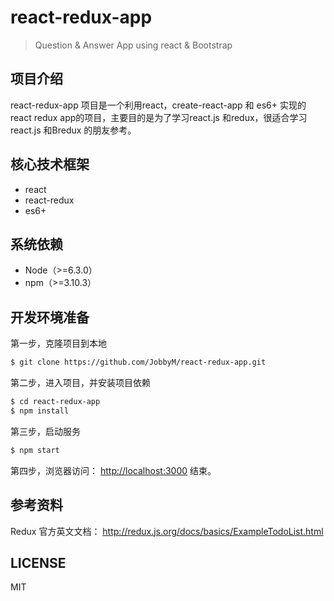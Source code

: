 # react-redux-app

> Question &amp; Answer App using react &amp; Bootstrap

## 项目介绍

react-redux-app 项目是一个利用react，create-react-app 和 es6+ 实现的react redux app的项目，主要目的是为了学习react.js 和redux，很适合学习react.js 和Bredux 的朋友参考。

## 核心技术框架

* react
* react-redux
* es6+

## 系统依赖

* Node（>=6.3.0）
* npm（>=3.10.3）

## 开发环境准备

第一步，克隆项目到本地

```bash
$ git clone https://github.com/JobbyM/react-redux-app.git
```

第二步，进入项目，并安装项目依赖

```bash
$ cd react-redux-app
$ npm install
```

第三步，启动服务

```bash
$ npm start
```

第四步，浏览器访问： <http://localhost:3000>
结束。

## 参考资料

Redux 官方英文文档： <http://redux.js.org/docs/basics/ExampleTodoList.html>

## LICENSE

MIT
